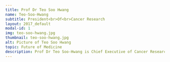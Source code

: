 ```yaml
---
title: Prof Dr Teo Soo Hwang
name: Teo-Soo-Hwang
subtitle: President<br>Of<br>Cancer Research
layout: 2017_default
modal-id: 1
img: teo-soo-hwang.jpg
thumbnail: teo-soo-hwang.jpg
alt: Picture of Teo Soo Hwang
topic: Future of Medicine
description: Prof Dr Teo Soo-Hwang is Chief Executive of Cancer Research Malaysia.  Her team works with global teams to ensure that the fight against cancer doesn’t miss Asians. Prof Dr Teo graduated with a First Class Honours degree from the University of Cambridge and then completed her PhD at the same university.  She won the prestigious Wellcome Trust Studentship Award for her PhD and the Royal Society Dorothy Hodgkin Research Fellowship for her Post-doctoral research work.  Prof Dr Teo is one of the most highly cited Malaysian scientists in medicine.  She is the first Malaysian to win the Wellcome Trust Collaborative Science Award and 2 of the Newton Grant Awards from the Medical Research Council.  In addition to her research leadership, Prof Dr Teo has contributed to the development of health policy, having chaired the Familial Section of the Clinical Practice Guidelines for breast cancer and contributed to the Malaysian National Cancer Control Plan. Prof Dr Teo’s contributions to medical research have been acknowledged through appointments as an Adjunct Professor of University Malaya in 2008, an Eisenhower Fellow in 2010, a Fellow of the Academy of Sciences on 2014, Top Research Scientist Award in 2014 and Honorary Officer of the Order of the British Empire by Queen Elizabeth II in 2017. The OBE is particularly significant as she is the only female scientist in living memory to have won the award in Malaysia.
---
```


